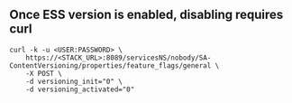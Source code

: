 ## Once ESS version is enabled, disabling requires curl 

```
curl -k -u <USER:PASSWORD> \
    https://<STACK_URL>:8089/servicesNS/nobody/SA-ContentVersioning/properties/feature_flags/general \
    -X POST \
    -d versioning_init="0" \
    -d versioning_activated="0"
```
